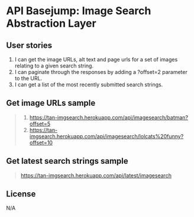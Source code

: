 # API Basejump: Image Search Abstraction Layer

## User stories

1. I can get the image URLs, alt text and page urls for a set of images relating to a given search string.
2. I can paginate through the responses by adding a ?offset=2 parameter to the URL.
3. I can get a list of the most recently submitted search strings.

## Get image URLs sample
> 1. https://tan-imgsearch.herokuapp.com/api/imagesearch/batman?offset=5
> 2. https://tan-imgsearch.herokuapp.com/api/imagesearch/lolcats%20funny?offset=10

## Get latest search strings sample
> https://tan-imgsearch.herokuapp.com/api/latest/imagesearch

## License

N/A